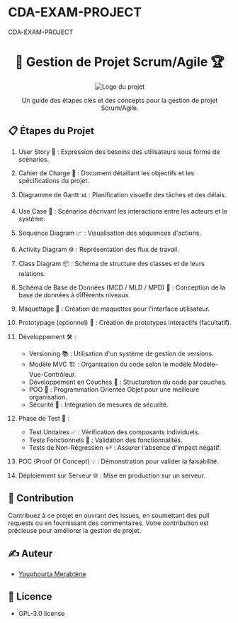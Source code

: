# CDA-EXAM-PROJECT
CDA-EXAM-PROJECT

<h1 align="center">🚀 Gestion de Projet Scrum/Agile 🏆</h1>

<p align="center">
  <img src="lien_vers_votre_image" alt="Logo du projet">
</p>

<p align="center">
  Un guide des étapes clés et des concepts pour la gestion de projet Scrum/Agile.
</p>

## 📋 Étapes du Projet

1. User Story 📝 : Expression des besoins des utilisateurs sous forme de scénarios.

2. Cahier de Charge 📑 : Document détaillant les objectifs et les spécifications du projet.

3. Diagramme de Gantt 📊 : Planification visuelle des tâches et des délais.

4. Use Case 🎯 : Scénarios décrivant les interactions entre les acteurs et le système.

5. Sequence Diagram 📈 : Visualisation des séquences d'actions.

6. Activity Diagram ⚙️ : Représentation des flux de travail.

7. Class Diagram 📦 : Schéma de structure des classes et de leurs relations.

8. Schéma de Base de Données (MCD / MLD / MPD) 💾 : Conception de la base de données à différents niveaux.

9. Maquettage 🎨 : Création de maquettes pour l'interface utilisateur.

10. Prototypage (optionnel) 🧩 : Création de prototypes interactifs (facultatif).

11. Développement 🛠️ :
    - Versioning 📚 : Utilisation d'un système de gestion de versions.
    - Modèle MVC 🏗️ : Organisation du code selon le modèle Modèle-Vue-Contrôleur.
    - Développement en Couches 🍰 : Structuration du code par couches.
    - POO 🧬 : Programmation Orientée Objet pour une meilleure organisation.
    - Sécurité 🔐 : Intégration de mesures de sécurité.

12. Phase de Test 🧪 :
    - Test Unitaires ✅ : Vérification des composants individuels.
    - Tests Fonctionnels 🚀 : Validation des fonctionnalités.
    - Tests de Non-Régression ↩️ : Assurer l'absence d'impact négatif.

13. POC (Proof Of Concept) 💡 : Démonstration pour valider la faisabilité.

14. Déploiement sur Serveur 🌐 : Mise en production sur un serveur.

## 🤝 Contribution

Contribuez à ce projet en ouvrant des issues, en soumettant des pull requests ou en fournissant des commentaires. Votre contribution est précieuse pour améliorer la gestion de projet.

## ✍️ Auteur

- [Youghourta Merabtène](https://github.com/yugmerabtene)

## 📜 Licence

- GPL-3.0 license
